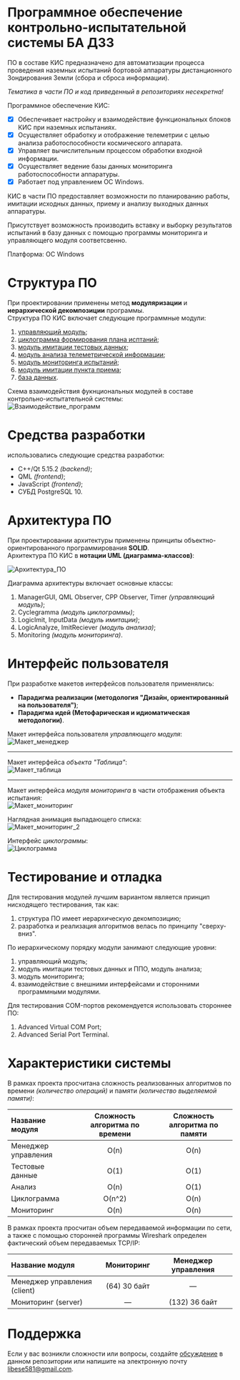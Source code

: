 # Программное обеспечение контрольно-испытательной системы БА ДЗЗ
ПО в составе КИС предназначено для автоматизации процесса проведения наземных
испытаний бортовой аппаратуры дистанционного Зондирования Земли (сбора и сброса информации).<br>

*Тематика в части ПО и код приведенный в репозиториях несекретна!*

Программное обеспечение КИС:
- [x] Обеспечивает настройку и взаимодействие функциональных блоков КИС при наземных испытаниях.
- [x] Осуществляет обработку и отображение телеметрии с целью анализа работоспособности космического аппарата.
- [x] Управляет вычислительным процессом обработки входной информации.
- [x] Осуществляет ведение базы данных мониторинга работоспособности аппаратуры.
- [x] Работает под управлением ОС Windows.

КИС в части ПО предоставляет возможности по планированию работы,
имитации исходных данных, приему и анализу выходных данных аппаратуры. <br>

Присутствует возможность производить вставку и выборку результатов
испытаний в базу данных с помощью программы мониторинга и управляющего модуля соответсвенно.<br>

Платформа: OC Windows

# Структура ПО
При проектировании применены метод **модуляризации** и **иерархической декомпозиции** программы.<br>
Структура ПО КИС включает следующие программные модули:
1. [управляющий модуль][1];
2. [циклограмма формирования плана исптаний][2];
3. [модуль имитации тестовых данных][3];
4. [модуль анализа телеметрической информации][4];
5. [модуль мониторинга испытаний][5];
6. [модуль имитации пункта приема][6];
7. [база данных][1].

Схема взаимодействия фукнциональных модулей в составе контрольно-испытательной системы:<br>
![Взаимодействие_программ](https://i.pinimg.com/originals/20/83/f4/2083f4763c768a9e1b2891e9b0f5f47a.png)

# Средства разработки
использовались следующие средства разработки:
- C++/Qt 5.15.2 *(backend)*;
- QML *(frontend)*;
- JavaScript *(frontend)*;
- СУБД PostgreSQL 10.

# Архитектура ПО
При проектировании архитектуры применены принципы объектно-ориентированного программирования **SOLID**.<br>
Архитектура ПО КИС в **нотации UML (диаграмма-классов)**:

![Архитектура_ПО](https://i.pinimg.com/originals/39/37/5d/39375dc262dadefefd306cdb99116fc0.jpg)

Диаграмма архитектуры включает основные классы: 
1) ManagerGUI, QML Observer, CPP Observer, Timer *(управляющий модуль)*;
2) Cyclegramma *(модуль циклограммы)*;
3) LogicImit, InputData *(модуль имитации)*;
4) LogicAnalyze, ImitReciever *(модуль анализа)*;
5) Monitoring *(модуль мониторинга)*.

# Интерфейс пользователя
При разработке макетов интерфейсов пользователя применялись: <br>
- **Парадигма реализации (методология "Дизайн, ориентированный на пользователя")**; 
- **Парадигма идей (Метофарическая и идиоматическая методологии)**.

Макет интерфейса пользователя *управляющего модуля*:<br>
![Макет_менеджер](https://i.pinimg.com/originals/d4/08/ed/d408ede5a07c75dbaed2fc5b9ac0dab4.png)
***
Макет интерфейса *объекта "Таблица"*:<br>
![Макет_таблица](https://i.pinimg.com/originals/ce/f6/66/cef66645cfd3174133fec2a44c3efa54.png)
***
Макет интерфейса *модуля мониторинга* в части отображения объекта испытания:<br>
![Макет_мониторинг](https://i.pinimg.com/originals/b2/fa/23/b2fa2325569c354784ca84d9a5b216f6.png)<br>

Наглядная анимация выпадающего списка:<br>
![Макет_мониторинг_2](https://i.pinimg.com/originals/1e/c8/5f/1ec85f0d52efad61d01b496b1e289651.gif)

Интерфейс *циклограммы*:<br>
![Циклограмма](https://i.pinimg.com/originals/38/17/63/381763e22a58a102d860ffbd1ae23fe2.gif)

# Тестирование и отладка
Для тестирования модулей лучшим вариантом является принцип нисходящего тестирования, так как:
1. структура ПО имеет иерархическую декомпозицию;
2. разработка и реализация алгоритмов велась по принципу "сверху-вниз".

По иерархическому порядку модули занимают следующие уровни:
1. управляющий модуль;
2. модуль имитации тестовых данных и ППО, модуль анализа;
3. модуль мониторинга;
4. взаимодействие с внешними интерфейсами и сторонними программными модулями.

Для тестирования COM-портов рекомендуется использовать стороннее ПО:
1. Advanced Virtual COM Port;
2. Advanced Serial Port Terminal.

# Характеристики системы
В рамках проекта просчитана сложность реализованных алгоритмов по времени *(количество операций)* и памяти *(количество выделяемой памяти)*:

| Название модуля | Сложность алгоритма по времени | Сложность алгоритма по памяти |
|:--------------- |:------------------------------:|:-----------------------------:|
| Менеджер управления | O(n) | O(n) |
| Тестовые данные | O(1) | O(1) |
| Анализ | O(n) | O(1) |
| Циклограмма | O(n^2) | O(n) |
| Мониторинг | O(n) | O(n) |

В рамках проекта просчитан объем передаваемой информации по сети, а также с помощью сторонней программы Wireshark определен фактический объем передаваемых TCP/IP:

| Название модуля | Мониторинг | Менеджер управления |
|:--------------- |:------------------------------:|:-----------------------------:|
| Менеджер управления (client) | (64) 30 байт | — |
| Мониторинг (server) | — | (132) 36 байт |

# Поддержка
Если у вас возникли сложности или вопросы, создайте [обсуждение][7] в данном репозитории 
или напишите на электронную почту libese581@gmail.com.

[1]: https://github.com/libra581/ProjectEquipmentTesting/tree/main/ManagerTesting
[2]: https://github.com/libra581/ProjectEquipmentTesting/tree/main/CycleGramma
[3]: https://github.com/libra581/ProjectEquipmentTesting/tree/main/InputData
[4]: https://github.com/libra581/ProjectEquipmentTesting/tree/main/AnalyzeResult
[5]: https://github.com/libra581/ProjectEquipmentTesting/tree/main/Monitoring
[6]: https://github.com/libra581/ProjectEquipmentTesting/tree/main/ImitationTrapecia
[7]: https://github.com/libra581/ProjectEquipmentTesting/issues
